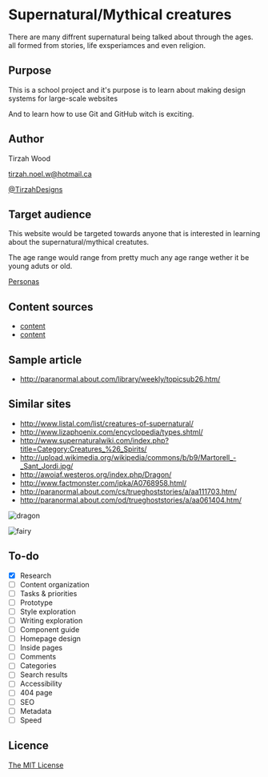 # Supernatural/Mythical creatures

There are many diffrent supernatural being talked about through the ages. all formed from stories, life exsperiamces and even religion.

## Purpose

This is a school project and it's purpose is to learn about making design systems for large-scale websites 

And to learn how to use Git and GitHub witch is exciting.

## Author

Tirzah Wood 

[tirzah.noel.w@hotmail.ca](https://snt146.mail.live.com/default.aspx?id=64855)

[@TirzahDesigns](https://twitter.com/TirzahDesigns)

## Target audience

This website would be targeted towards anyone that is interested in learning about the supernatural/mythical creatutes. 

The age range would range from pretty much any age range wether it be young aduts or old.

[Personas](personas.md)

## Content sources

- [content](http://en.wikipedia.org/wiki/Category:Fantasy_creatures)
- [content](http://library.thinkquest.org/C003239/creaturesindex.html)


## Sample article


- <http://paranormal.about.com/library/weekly/topicsub26.htm/>


## Similar sites 
- <http://www.listal.com/list/creatures-of-supernatural/>
- <http://www.lizaphoenix.com/encyclopedia/types.shtml/>
- <http://www.supernaturalwiki.com/index.php?title=Category:Creatures_%26_Spirits/>
- <http://upload.wikimedia.org/wikipedia/commons/b/b9/Martorell_-_Sant_Jordi.jpg/>
- <http://awoiaf.westeros.org/index.php/Dragon/>
- <http://www.factmonster.com/ipka/A0768958.html/>
- <http://paranormal.about.com/cs/trueghoststories/a/aa111703.htm/>
- <http://paranormal.about.com/od/trueghoststories/a/aa061404.htm/>

![dragon](http://upload.wikimedia.org/wikipedia/commons/5/5c/Reggio_calabria_museo_nazionale_mosaico_da_kaulon.jpg)

![fairy](http://upload.wikimedia.org/wikipedia/commons/6/63/Study_for_The_Quarrel_of_Oberon_and_Titania.jpg)


## To-do

- [x] Research
- [ ] Content organization
- [ ] Tasks & priorities
- [ ] Prototype
- [ ] Style exploration
- [ ] Writing exploration
- [ ] Component guide
- [ ] Homepage design
- [ ] Inside pages
- [ ] Comments
- [ ] Categories
- [ ] Search results
- [ ] Accessibility
- [ ] 404 page
- [ ] SEO
- [ ] Metadata
- [ ] Speed

## Licence

[The MIT License](LICENSE)
